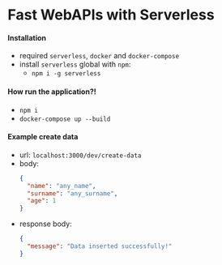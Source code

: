 # Fast WebAPIs with Serverless

#### Installation 

- required `serverless`, `docker` and `docker-compose`
- install `serverless` global with `npm`:
  - `npm i -g serverless`

#### How run the application?!

- `npm i`
- `docker-compose up --build`

#### Example create data

- url: `localhost:3000/dev/create-data`
- body:
  ```json
  {
	"name": "any_name",
	"surname": "any_surname",
	"age": 1
  }
  ```
- response body:
  ```json
  {
	"message": "Data inserted successfully!"
  }
  ```